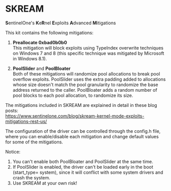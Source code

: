 # SKREAM

**S**entinelOne's **K**e**R**nel **E**xploits **A**dvanced **M**itigations

This kit contains the following mitigations:
1. **Preallocate 0xbad0b0b0**  
  This mitigation will block exploits using TypeIndex overwrite techniques on Windows 7 and 8 (this specific technique was mitigated by Microsoft in Windows 8.1).

2. **PoolSlider** and **PoolBloater**  
  Both of these mitigations will randomize pool allocations to break pool overflow exploits.
  PoolSlider uses the extra padding added to allocations whose size doesn't match the pool granularity to randomize the base address returned to the caller.
  PoolBloater adds a random number of pool blocks to each pool allocation, to randomize its size.
 
The mitigations included in SKREAM are explained in detail in these blog posts:  
https://www.sentinelone.com/blog/skream-kernel-mode-exploits-mitigations-rest-us/

The configuration of the driver can be controlled through the config.h file, where you can enable/disable each mitigation and change default values for some of the mitigations.

Notice:
1. You can't enable both PoolBloater and PoolSlider at the same time.
2. If PoolSlider is enabled, the driver can't be loaded early in the boot (start_type= system), since it will conflict with some system drivers and crash the system.
3. Use SKREAM at your own risk!
